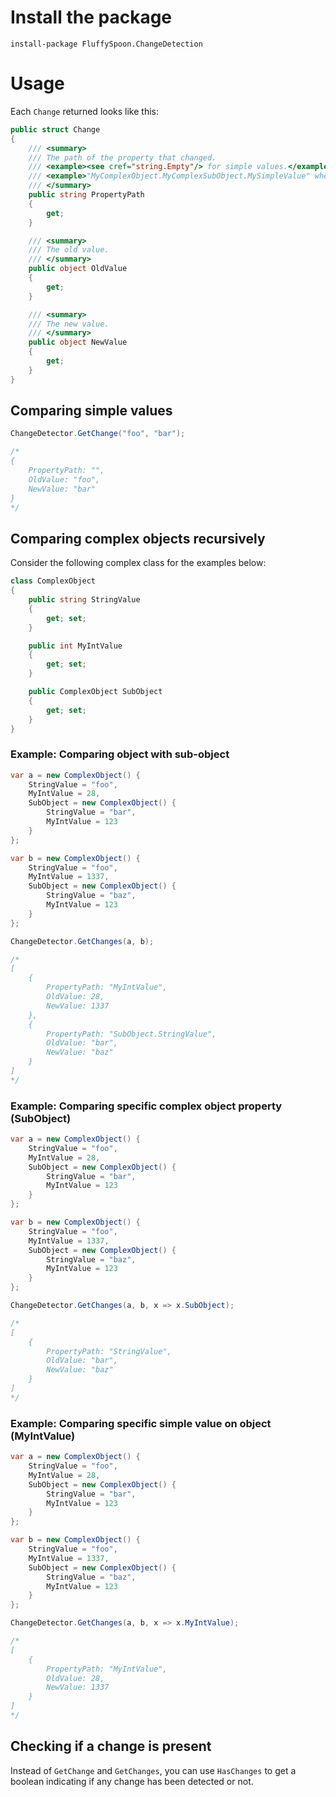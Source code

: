 # Install the package
`install-package FluffySpoon.ChangeDetection`

# Usage
Each `Change` returned looks like this:

```csharp
public struct Change
{
    /// <summary>
    /// The path of the property that changed.
    /// <example><see cref="string.Empty"/> for simple values.</example>
    /// <example>"MyComplexObject.MyComplexSubObject.MySimpleValue" when comparing two MyComplexObject instances.</example>
    /// </summary>
    public string PropertyPath
    {
        get;
    }

    /// <summary>
    /// The old value.
    /// </summary>
    public object OldValue
    {
        get; 
    }

    /// <summary>
    /// The new value.
    /// </summary>
    public object NewValue
    {
        get;
    }
}
```

## Comparing simple values
```csharp
ChangeDetector.GetChange("foo", "bar");

/*
{
    PropertyPath: "",
    OldValue: "foo",
    NewValue: "bar"
}
*/
```

## Comparing complex objects recursively
Consider the following complex class for the examples below:

```csharp
class ComplexObject
{
    public string StringValue
    {
        get; set;
    }

    public int MyIntValue
    {
        get; set;
    }

    public ComplexObject SubObject
    {
        get; set;
    }
}
```

### Example: Comparing object with sub-object
```csharp
var a = new ComplexObject() {
    StringValue = "foo",
    MyIntValue = 28,
    SubObject = new ComplexObject() {
        StringValue = "bar",
        MyIntValue = 123
    }
};

var b = new ComplexObject() {
    StringValue = "foo",
    MyIntValue = 1337,
    SubObject = new ComplexObject() {
        StringValue = "baz",
        MyIntValue = 123
    }
};

ChangeDetector.GetChanges(a, b);

/*
[
    {
        PropertyPath: "MyIntValue",
        OldValue: 28,
        NewValue: 1337
    },
    {
        PropertyPath: "SubObject.StringValue",
        OldValue: "bar",
        NewValue: "baz"
    }
]
*/
```

### Example: Comparing specific complex object property (SubObject)
```csharp
var a = new ComplexObject() {
    StringValue = "foo",
    MyIntValue = 28,
    SubObject = new ComplexObject() {
        StringValue = "bar",
        MyIntValue = 123
    }
};

var b = new ComplexObject() {
    StringValue = "foo",
    MyIntValue = 1337,
    SubObject = new ComplexObject() {
        StringValue = "baz",
        MyIntValue = 123
    }
};

ChangeDetector.GetChanges(a, b, x => x.SubObject);

/*
[
    {
        PropertyPath: "StringValue",
        OldValue: "bar",
        NewValue: "baz"
    }
]
*/
```

### Example: Comparing specific simple value on object (MyIntValue)
```csharp
var a = new ComplexObject() {
    StringValue = "foo",
    MyIntValue = 28,
    SubObject = new ComplexObject() {
        StringValue = "bar",
        MyIntValue = 123
    }
};

var b = new ComplexObject() {
    StringValue = "foo",
    MyIntValue = 1337,
    SubObject = new ComplexObject() {
        StringValue = "baz",
        MyIntValue = 123
    }
};

ChangeDetector.GetChanges(a, b, x => x.MyIntValue);

/*
[
    {
        PropertyPath: "MyIntValue",
        OldValue: 28,
        NewValue: 1337
    }
]
*/
```

## Checking if a change is present
Instead of `GetChange` and `GetChanges`, you can use `HasChanges` to get a boolean indicating if any change has been detected or not.